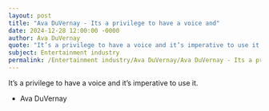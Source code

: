 ```yaml
---
layout: post
title: "Ava DuVernay - Its a privilege to have a voice and"
date: 2024-12-28 12:00:00 -0000
author: Ava DuVernay
quote: "It’s a privilege to have a voice and it’s imperative to use it."
subject: Entertainment industry
permalink: /Entertainment industry/Ava DuVernay/Ava DuVernay - Its a privilege to have a voice and
---
```


It’s a privilege to have a voice and it’s imperative to use it.

- Ava DuVernay
